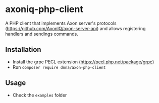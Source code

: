 # axoniq-php-client

A PHP client that implements Axon server's protocols (https://github.com/AxonIQ/axon-server-api) and allows registering handlers and sendings commands.

## Installation
- Install the grpc PECL extension (https://pecl.php.net/package/grpc)
- Run `composer require dnna/axon-php-client`

## Usage
- Check the `examples` folder
